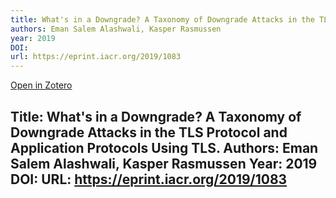 ```yaml
---
title: What's in a Downgrade? A Taxonomy of Downgrade Attacks in the TLS Protocol and Application Protocols Using TLS.
authors: Eman Salem Alashwali, Kasper Rasmussen
year: 2019
DOI: 
url: https://eprint.iacr.org/2019/1083
---
```


[Open in Zotero](zotero://select/items/@alashwaliWhatDowngradeTaxonomy2019)

Title: What's in a Downgrade? A Taxonomy of Downgrade Attacks in the TLS Protocol and Application Protocols Using TLS.
Authors: Eman Salem Alashwali, Kasper Rasmussen
Year: 2019
DOI: 
URL: https://eprint.iacr.org/2019/1083
----------

